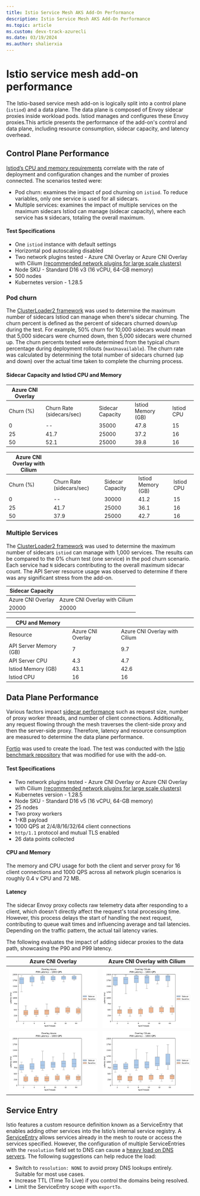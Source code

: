 ```yaml
---
title: Istio Service Mesh AKS Add-On Performance
description: Istio Service Mesh AKS Add-On Performance
ms.topic: article
ms.custom: devx-track-azurecli
ms.date: 03/19/2024
ms.author: shalierxia
---
```


# **Istio service mesh add-on performance**
The Istio-based service mesh add-on is logically split into a control plane (`istiod`) and a data plane. The data plane is composed of Envoy sidecar proxies inside workload pods. Istiod manages and configures these Envoy proxies.This article presents the performance of the add-on's control and data plane, including resource consumption, sidecar capacity, and latency overhead. 

## Control Plane Performance
[Istiod’s CPU and memory requirements][control-plane-performance] correlate with the rate of deployment and configuration changes and the number of proxies connected. The scenarios tested were:

- Pod churn: examines the impact of pod churning on `istiod`. To reduce variables, only one service is used for all sidecars. 
- Multiple services: examines the impact of multiple services on the maximum sidecars Istiod can manage (sidecar capacity), where each service has `N` sidecars, totaling the overall maximum.

#### Test Specifications
- One `istiod` instance with default settings
- Horizontal pod autoscaling disabled
- Two network plugins tested - Azure CNI Overlay or Azure CNI Overlay with Cilium [ (recommended network plugins for large scale clusters) ](/azure/aks/azure-cni-overlay?tabs=kubectl#choosing-a-network-model-to-use)
- Node SKU - Standard D16 v3 (16 vCPU, 64-GB memory)
- 500 nodes
- Kubernetes version - 1.28.5

### Pod churn
The [ClusterLoader2 framework][clusterloader2] was used to determine the maximum number of sidecars Istiod can manage when there's sidecar churning. The churn percent is defined as the percent of sidecars churned down/up during the test. For example, 50% churn for 10,000 sidecars would mean that 5,000 sidecars were churned down, then 5,000 sidecars were churned up. The churn percents tested were determined from the typical churn percentage during deployment rollouts (`maxUnavailable`). The churn rate was calculated by determining the total number of sidecars churned (up and down) over the actual time taken to complete the churning process.

#### Sidecar Capacity and Istiod CPU and Memory

|**Azure CNI Overlay**| | | | |
|-------------|-----------------------------|--------------------|----------------------|--------------|
|   Churn (%) | Churn Rate (sidecars/sec)   |   Sidecar Capacity |   Istiod Memory (GB) |   Istiod CPU |
|           0 |--                           |              35000 |                 47.8 |           15 |
|          25 | 41.7                        |              25000 |                 37.2 |           16 |
|          50 | 52.1                        |              25000 |                 39.8 |           16 |

|**Azure CNI Overlay with Cilium**|||||
|-------------|-----------------------------|--------------------|----------------------|--------------|
|   Churn (%) | Churn Rate (sidecars/sec)   |   Sidecar Capacity |   Istiod Memory (GB) |   Istiod CPU |
|           0 |--                           |              30000 |                 41.2 |           15 |
|          25 | 41.7                        |              25000 |                 36.1 |           16 |
|          50 | 37.9                        |              25000 |                 42.7 |           16 |


### Multiple Services
The [ClusterLoader2 framework][clusterloader2] was used to determine the maximum number of sidecars `istiod` can manage with 1,000 services. The results can be compared to the 0% churn test (one service) in the pod churn scenario. Each service had `N` sidecars contributing to the overall maximum sidecar count. The API Server resource usage was observed to determine if there was any significant stress from the add-on.

|**Sidecar Capacity**||
|---------------------|---------------------------------|
|   Azure CNI Overlay |   Azure CNI Overlay with Cilium |
|               20000 |                           20000 |

|**CPU and Memory**|||
|------------------------|---------------------|---------------------------------|
| Resource               |   Azure CNI Overlay |   Azure CNI Overlay with Cilium |
| API Server Memory (GB) |                 7   |                             9.7 |
| API Server CPU         |                 4.3 |                             4.7 |
| Istiod Memory (GB)     |                43.1 |                            42.6 |
| Istiod CPU             |                16   |                            16   |


## Data Plane Performance
Various factors impact [sidecar performance][data-plane-performance] such as request size, number of proxy worker threads, and number of client connections. Additionally, any request flowing through the mesh traverses the client-side proxy and then the server-side proxy. Therefore, latency and resource consumption are measured to determine the data plane performance.

[Fortio][fortio] was used to create the load. The test was conducted with the [Istio benchmark repository][istio-benchmark] that was modified for use with the add-on.

#### Test Specifications
- Two network plugins tested - Azure CNI Overlay or Azure CNI Overlay with Cilium [ (recommended network plugins for large scale clusters) ](/azure/aks/azure-cni-overlay?tabs=kubectl#choosing-a-network-model-to-use)
- Kubernetes version - 1.28.5
- Node SKU - Standard D16 v5 (16 vCPU, 64-GB memory)
- 25 nodes
- Two proxy workers
- 1-KB payload
- 1000 QPS at 2/4/8/16/32/64 client connections
- `http/1.1` protocol and mutual TLS enabled
- 26 data points collected

#### CPU and Memory
The memory and CPU usage for both the client and server proxy for 16 client connections and 1000 QPS across all network plugin scenarios is roughly 0.4 v CPU and 72 MB. 

#### Latency
The sidecar Envoy proxy collects raw telemetry data after responding to a client, which doesn't directly affect the request's total processing time. However, this process delays the start of handling the next request, contributing to queue wait times and influencing average and tail latencies. Depending on the traffic pattern, the actual tail latency varies. 

The following evaluates the impact of adding sidecar proxies to the data path, showcasing the P90 and P99 latency.

| Azure CNI Overlay |Azure CNI Overlay with Cilium |
|:-------------------------:|:-------------------------:|
[ ![Diagram that compares P99 latency for Azure CNI Overlay.](./media/aks-istio-addon/latency-box-plot/overlay-azure_p99.png) ](./media/aks-istio-addon/latency-box-plot/overlay-azure_p99.png#lightbox) |  [ ![Diagram that compares P99 latency for Azure CNI Overlay with Cilium.](./media/aks-istio-addon/latency-box-plot/overlay-cilium_p99.png) ](./media/aks-istio-addon/latency-box-plot/overlay-cilium_p99.png#lightbox)
[ ![Diagram that compares P90 latency for Azure CNI Overlay.](./media/aks-istio-addon/latency-box-plot/overlay-azure_p90.png) ](./media/aks-istio-addon/latency-box-plot/overlay-azure_p90.png#lightbox)  |  [ ![Diagram that compares P90 latency for Azure CNI Overlay with Cilium.](./media/aks-istio-addon/latency-box-plot/overlay-cilium_p90.png) ](./media/aks-istio-addon/latency-box-plot/overlay-cilium_p90.png#lightbox)

## Service Entry
Istio features a custom resource definition known as a ServiceEntry that enables adding other services into the Istio’s internal service registry. A [ServiceEntry][serviceentry] allows services already in the mesh to route or access the services specified. However, the configuration of multiple ServiceEntries with the `resolution` field set to DNS can cause a [heavy load on DNS servers][understanding-dns]. The following suggestions can help reduce the load:

- Switch to `resolution: NONE` to avoid proxy DNS lookups entirely. Suitable for most use cases.
- Increase TTL (Time To Live) if you control the domains being resolved.
- Limit the ServiceEntry scope with `exportTo`.


[control-plane-performance]: https://istio.io/latest/docs/ops/deployment/performance-and-scalability/#control-plane-performance
[data-plane-performance]: https://istio.io/latest/docs/ops/deployment/performance-and-scalability/#data-plane-performance
[clusterloader2]: https://github.com/kubernetes/perf-tests/tree/master/clusterloader2#clusterloader
[fortio]: https://fortio.org/
[istio-benchmark]: https://github.com/istio/tools/tree/master/perf/benchmark#istio-performance-benchmarking
[serviceentry]: https://istio.io/latest/docs/reference/config/networking/service-entry/
[understanding-dns]: https://preliminary.istio.io/latest/docs/ops/configuration/traffic-management/dns/#proxy-dns-resolution
